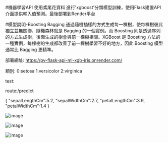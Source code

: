 #機器學習API
使用鳶尾花資料 進行'xgboost'分類模型訓練，使用Flask建置API介面提供輸入值預測。最後部署到Render平台

#模型說明-Boosting
Bagging 通過隨機抽樣的方式生成每一棵樹，使每棵樹彼此獨立並無關聯，隨機森林就是 Bagging 的一個實例。而 Boosting 則是透過序列的方式生成樹，後面生成的樹會與前一棵樹相關。XGBoost 是 Boosting 方法的一種實例，每棵樹的生成都改善了前一棵樹學習不好的地方，因此 Boosting 模型通常比 Bagging 更精準。

部署網址:
https://py-flask-api-ml-xgb-iris.onrender.com/


類別:
0:setosa
1:versicolor
2:virginica


test:

route:/predict

 {
 "sepalLengthCm":5.2,
  "sepalWidthCm":2.7,
  "petalLengthCm":3.9,
  "petalWidthCm":1.4
  }

![image](https://user-images.githubusercontent.com/26739923/233819536-ffa96a04-2d48-4efe-acfe-901569d63c0c.png)


![image](https://user-images.githubusercontent.com/26739923/233819474-2e306e12-3e8a-4580-b157-209b776575dc.png)

![image](https://user-images.githubusercontent.com/26739923/233819514-fcd6c8bd-6de9-4ff8-aaf5-3e2a3d81bc10.png)
